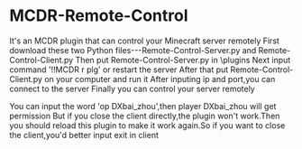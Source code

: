# MCDR-Remote-Control
It's an MCDR plugin that can control your Minecraft server remotely
First download these two Python files---Remote-Control-Server.py and Remote-Control-Client.py
Then put Remote-Control-Server.py in \plugins
Next input command '!!MCDR r plg' or restart the server
After that put Remote-Control-Client.py on your computer and run it
After inputing ip and port,you can connect to the server
Finally you can control your server remotely

You can input the word 'op DXbai_zhou',then player DXbai_zhou will get permission
But if you close the client directly,the plugin won't work.Then you should reload this plugin to make it work again.So if you want to close the client,you'd better input exit in client
